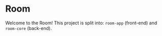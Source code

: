 # Room

Welcome to the Room! This project is split into: `room-app` (front-end) and `room-core` (back-end).

